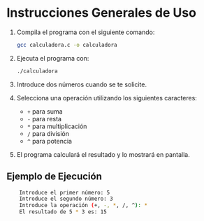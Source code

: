 # Instrucciones Generales de Uso

1. Compila el programa con el siguiente comando:

    ``` bash
    gcc calculadora.c -o calculadora
    ```

2. Ejecuta el programa con:

    ``` bash
    ./calculadora
    ```

3. Introduce dos números cuando se te solicite.

4. Selecciona una operación utilizando los siguientes caracteres:
    * `+` para suma
    * `-` para resta
    * `*` para multiplicación
    * `/` para división
    * `^` para potencia

5. El programa calculará el resultado y lo mostrará en pantalla.

## Ejemplo de Ejecución

``` bash
    Introduce el primer número: 5
    Introduce el segundo número: 3
    Introduce la operación (+, -, *, /, ^): *
    El resultado de 5 * 3 es: 15
```